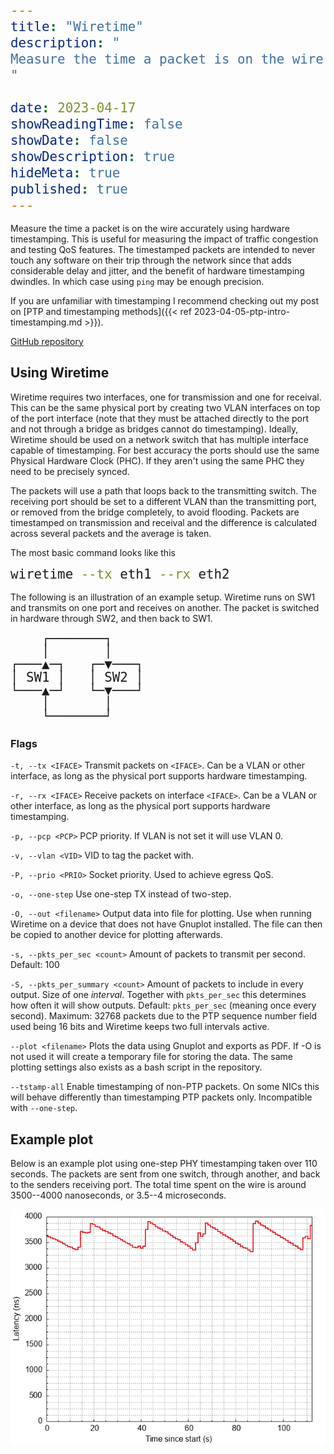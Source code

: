 ```yaml
---
title: "Wiretime"
description: "
Measure the time a packet is on the wire accurately using hardware timestamping. Useful for measuring the impact of traffic congestion and QoS.
"

date: 2023-04-17
showReadingTime: false
showDate: false
showDescription: true
hideMeta: true
published: true
---
```


<style type="text/css">
pre > code {
      display: block !important;
      line-height: 1.3rem !important;
      font-size: 1.3rem !important;
}
</style>

Measure the time a packet is on the wire accurately using hardware timestamping.
This is useful for measuring the impact of traffic congestion and testing QoS
features. The timestamped packets are intended to never touch any software on
their trip through the network since that adds considerable delay and jitter,
and the benefit of hardware timestamping dwindles. In which case using `ping`
may be enough precision.

If you are unfamiliar with timestamping I recommend checking out my post on [PTP
and timestamping methods]({{< ref 2023-04-05-ptp-intro-timestamping.md >}}).

[GitHub repository](https://github.com/cappe987/wiretime)


## Using Wiretime

Wiretime requires two interfaces, one for transmission and one for receival.
This can be the same physical port by creating two VLAN interfaces on top of the
port interface (note that they must be attached directly to the port and not
through a bridge as bridges cannot do timestamping). Ideally, Wiretime should be
used on a network switch that has multiple interface capable of timestamping.
For best accuracy the ports should use the same Physical Hardware Clock (PHC).
If they aren't using the same PHC they need to be precisely synced.

The packets will use a path that loops back to the transmitting switch. The
receiving port should be set to a different VLAN than the transmitting port, or
removed from the bridge completely, to avoid flooding. Packets are timestamped
on transmission and receival and the difference is calculated across several
packets and the average is taken.

The most basic command looks like this
```sh
wiretime --tx eth1 --rx eth2
```

The following is an illustration of an example setup. Wiretime runs on SW1 and
transmits on one port and receives on another. The packet is switched in
hardware through SW2, and then back to SW1.
```
    ┌───────┐
    │       │
┌───▲─┐   ┌─▼───┐
│ SW1 │   │ SW2 │
└───▲─┘   └─▼───┘
    │       │
    └───────┘
```

### Flags

`-t, --tx <IFACE>`
Transmit packets on `<IFACE>`. Can be a VLAN or other interface,
as long as the physical port supports hardware timestamping.

`-r, --rx <IFACE>`
Receive packets on interface `<IFACE>`. Can be a VLAN or other interface,
as long as the physical port supports hardware timestamping.

`-p, --pcp <PCP>`
PCP priority. If VLAN is not set it will use VLAN 0.

`-v, --vlan <VID>`
VID to tag the packet with.

`-P, --prio <PRIO>`
Socket priority. Used to achieve egress QoS.

`-o, --one-step`
Use one-step TX instead of two-step.

`-O, --out <filename>`
Output data into file for plotting. Use when running Wiretime on a device that
does not have Gnuplot installed. The file can then be copied to another device
for plotting afterwards.

`-s, --pkts_per_sec <count>`
Amount of packets to transmit per second. Default: 100

`-S, --pkts_per_summary <count>`
Amount of packets to include in every output. Size of one *interval*. Together
with `pkts_per_sec` this determines how often it will show outputs. Default:
`pkts_per_sec` (meaning once every second). Maximum: 32768 packets due to the
PTP sequence number field used being 16 bits and Wiretime keeps two full
intervals active.

`--plot <filename>`
Plots the data using Gnuplot and exports as PDF. If -O is
not used it will create a temporary file for storing the data. The same plotting
settings also exists as a bash script in the repository.

`--tstamp-all`
Enable timestamping of non-PTP packets. On some NICs this will behave
differently than timestamping PTP packets only. Incompatible with `--one-step`.


## Example plot

Below is an example plot using one-step PHY timestamping taken over 110 seconds.
The packets are sent from one switch, through another, and back to the senders
receiving port. The total time spent on the wire is around 3500--4000
nanoseconds, or 3.5--4 microseconds.

![Image of one-step PHY timestamping measurement](/docs/img/phy-one-step.png)





